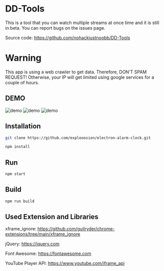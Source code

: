 

# DD-Tools
This is a tool that you can watch multiple streams at once time and it is still in beta. You can report bugs on the issues page.

Source code: https://github.com/nohackjustnoobb/DD-Tools

# Warning
This app is using a web crawler to get data. Therefore, DON'T SPAM REQUEST! Otherwise, your IP will get limited using google services for a couple of hours.

## DEMO
![demo](https://i.imgur.com/5ZbP4SO.png)
![demo](https://i.imgur.com/NSEeGWK.png)
![demo](https://i.imgur.com/x3penuG.png)

## Installation
```bash
git clone https://github.com/explooosion/electron-alarm-clock.git
```

```bash
npm install
```

## Run
```bash
npm start
```

## Build
```bash
npm run build
```

## Used Extension and Libraries
xframe_ignore: https://github.com/guilryder/chrome-extensions/tree/main/xframe_ignore

jQuery: https://jquery.com

Font Awesome: https://fontawesome.com

YouTube Player API: https://www.youtube.com/iframe_api
